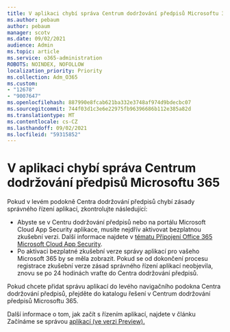 ```yaml
---
title: V aplikaci chybí správa Centrum dodržování předpisů Microsoftu 365
ms.author: pebaum
author: pebaum
manager: scotv
ms.date: 09/02/2021
audience: Admin
ms.topic: article
ms.service: o365-administration
ROBOTS: NOINDEX, NOFOLLOW
localization_priority: Priority
ms.collection: Adm_O365
ms.custom:
- "12678"
- "9007647"
ms.openlocfilehash: 887990e8fcab621ba332e3748af974d9bdecbc07
ms.sourcegitcommit: 744f03d1c3e6e22975fb96396686b112e385a82d
ms.translationtype: MT
ms.contentlocale: cs-CZ
ms.lasthandoff: 09/02/2021
ms.locfileid: "59315852"
---
```

# <a name="app-governance-missing-from-microsoft-365-compliance-center"></a>V aplikaci chybí správa Centrum dodržování předpisů Microsoftu 365

Pokud v levém podokně Centra dodržování předpisů chybí zásady správného řízení aplikací, zkontrolujte následující:

- Abyste se v Centru dodržování předpisů nebo na portálu Microsoft Cloud App Security aplikace, musíte nejdřív aktivovat bezplatnou zkušební verzi. Další informace najdete v [tématu Připojení Office 365 Microsoft Cloud App Security](https://docs.microsoft.com/cloud-app-security/connect-office-365-to-microsoft-cloud-app-security).
- Po aktivaci bezplatné zkušební verze správy aplikací pro vašeho Microsoft 365 by se měla zobrazit. Pokud se od dokončení procesu registrace zkušební verze zásad správného řízení aplikací neobjevila, znovu se po 24 hodinách vraťte do Centra dodržování předpisů.

Pokud chcete přidat správu aplikací do levého navigačního podokna Centra dodržování předpisů, přejděte do katalogu řešení v Centrum dodržování předpisů Microsoftu 365.

Další informace o tom, jak začít s řízením aplikací, najdete v článku Začínáme se správou [aplikací (ve verzi Preview).](https://docs.microsoft.com/microsoft-365/compliance/app-governance-get-started)